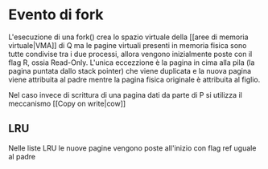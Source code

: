 


# Evento di fork
L'esecuzione di una fork() crea lo spazio virtuale della [[aree di memoria virtuale|VMA]] di Q ma le pagine virtuali presenti in memoria fisica sono tutte condivise tra i due processi, allora vengono inizialmente poste con il flag R, ossia Read-Only.
L'unica eccezzione è la pagina in cima alla pila (la pagina puntata dallo stack pointer) che viene duplicata e la nuova pagina viene attribuita al padre mentre la pagina fisica originale è attribuita al figlio.

Nel caso invece di scrittura di una pagina dati da parte di P si utilizza il meccanismo [[Copy on write|cow]]




## LRU
Nelle liste LRU le nuove pagine vengono poste all'inizio con flag ref uguale al padre